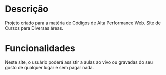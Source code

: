 # Descrição
Projeto criado para a matéria de Códigos de Alta Performance Web. Site de Cursos para Diversas áreas.
# Funcionalidades
Neste site, o usuário poderá assistir a aulas ao vivo ou gravadas do seu gosto de qualquer lugar e sem pagar nada.

